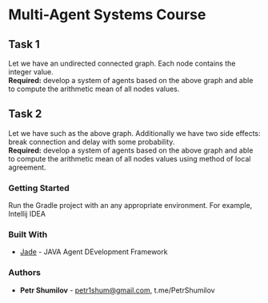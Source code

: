# Multi-Agent Systems Course
## Task 1
Let we have an undirected connected graph. Each node contains the integer value.<br>
**Required:** develop a system of agents based on the above graph and able to compute the arithmetic mean of all nodes values.
 
 ## Task 2
Let we have such as the above graph. Additionally we have two side effects: break connection and delay with some probability.<br>
 **Required:** develop a system of agents based on the above graph and able to compute the arithmetic mean of all nodes values using method of local agreement.
  
### Getting Started
Run the Gradle project with an any appropriate environment. For example, Intellij IDEA


### Built With

* [Jade](https://jade.tilab.com/) - JAVA Agent DEvelopment Framework


### Authors

* **Petr Shumilov** - petr1shum@gmail.com, t.me/PetrShumilov


